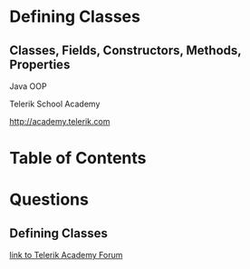 <!-- section start -->
<!-- attr: { class:'slide-title', showInPresentation:true, hasScriptWrapper:true, style:'' } -->
# Defining Classes
##  Classes, Fields, Constructors, Methods, Properties
<div class="signature">
    <p class="signature-course">Java OOP</p>
    <p class="signature-initiative">Telerik School Academy</p>
    <a href="http://academy.telerik.com" class="signature-link">http://academy.telerik.com</a>
</div>


<!-- section start -->
<!-- attr: { class:'slide-title', showInPresentation:true, hasScriptWrapper:true, style:'' } -->
# Table of Contents


<!-- section start -->

<!-- attr: { class:'slide-title', showInPresentation:true, hasScriptWrapper:true, style:'' } -->


<!-- section start -->
<!-- attr: { id:'questions', class:'slide-section' } -->
# Questions
## Defining Classes
[link to Telerik Academy Forum](http://telerikacademy.com/Forum/Category/12/telerik-school-academy)